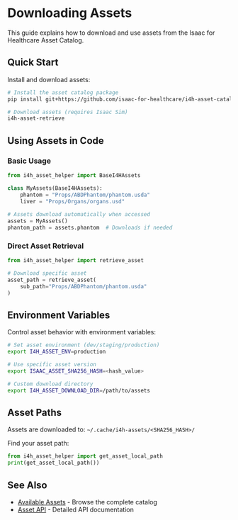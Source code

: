 # Downloading Assets

This guide explains how to download and use assets from the Isaac for Healthcare Asset Catalog.

## Quick Start

Install and download assets:

```bash
# Install the asset catalog package
pip install git+https://github.com/isaac-for-healthcare/i4h-asset-catalog.git

# Download assets (requires Isaac Sim)
i4h-asset-retrieve
```

## Using Assets in Code

### Basic Usage

```python
from i4h_asset_helper import BaseI4HAssets

class MyAssets(BaseI4HAssets):
    phantom = "Props/ABDPhantom/phantom.usda"
    liver = "Props/Organs/organs.usd"
    
# Assets download automatically when accessed
assets = MyAssets()
phantom_path = assets.phantom  # Downloads if needed
```

### Direct Asset Retrieval

```python
from i4h_asset_helper import retrieve_asset

# Download specific asset
asset_path = retrieve_asset(
    sub_path="Props/ABDPhantom/phantom.usda"
)
```

## Environment Variables

Control asset behavior with environment variables:

```bash
# Set asset environment (dev/staging/production)
export I4H_ASSET_ENV=production

# Use specific asset version
export ISAAC_ASSET_SHA256_HASH=<hash_value>

# Custom download directory
export I4H_ASSET_DOWNLOAD_DIR=/path/to/assets
```

## Asset Paths

Assets are downloaded to: `~/.cache/i4h-assets/<SHA256_HASH>/`

Find your asset path:

```python
from i4h_asset_helper import get_asset_local_path
print(get_asset_local_path())
```

## See Also

- [Available Assets](../../getting-started/asset-catalog/available-assets.md) - Browse the complete catalog
- [Asset API](./api.md) - Detailed API documentation
